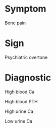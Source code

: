 
# Symptom

Bone pain

# Sign

Psychiatric overtone

# Diagnostic

High blood Ca

High blood PTH

High urine Ca

Low urine Ca

